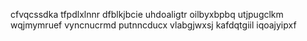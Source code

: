 cfvqcssdka tfpdlxlnnr dfblkjbcie
uhdoaligtr oilbyxbpbq utjpugclkm wqjmymruef vyncnucrmd putnncducx vlabgjwxsj kafdqtgiil iqoajyipxf
